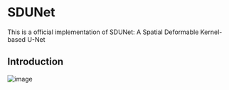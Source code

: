 # SDUNet
This is a official implementation of SDUNet: A Spatial Deformable Kernel-based U-Net

## Introduction

![image](https://github.com/user-attachments/assets/3c8b05c2-4eb5-4d5b-96f5-8c6ad08720ff)
